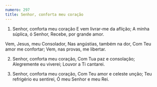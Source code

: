 ```yaml
---
numero: 297
title: Senhor, conforta meu coração
---
```

1. Senhor, conforta meu coração
E vem livrar-me da aflição;
A minha súplica, ó Senhor,
Recebe, por grande amor.

Vem, Jesus, meu Consolador,
Nas angústias, também na dor,
Com Teu amor me confortar;
Vem, nas provas, me libertar.

2. Senhor, conforta meu coração,
Com Tua paz e consolação;
Alegremente eu viverei;
Louvor a Ti cantarei.

3. Senhor, conforta meu coração,
Com Teu amor e celeste unção;
Teu refrigério eu sentirei,
Ó meu Senhor e meu Rei.
